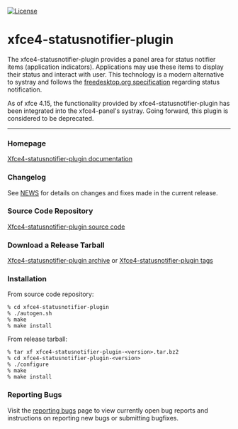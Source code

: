 [![License](https://img.shields.io/badge/License-GPL%20v2-blue.svg)](https://gitlab.xfce.org/panel-plugins/xfce4-statusnotifier-plugin/-/blob/master/COPYING)

# xfce4-statusnotifier-plugin

The xfce4-statusnotifier-plugin provides a panel area for status notifier
items (application indicators). Applications may use these items to display
their status and interact with user. This technology is a modern alternative
to systray and follows the [freedesktop.org specification](https://www.freedesktop.org/wiki/Specifications/StatusNotifierItem/) regarding status notification.

As of xfce 4.15, the functionality provided by xfce4-statusnotifier-plugin
has been integrated into the xfce4-panel's systray. Going forward, this plugin 
is considered to be deprecated.

----

### Homepage

[Xfce4-statusnotifier-plugin documentation](https://docs.xfce.org/panel-plugins/xfce4-statusnotifier-plugin)

### Changelog

See [NEWS](https://gitlab.xfce.org/panel-plugins/xfce4-statusnotifier-plugin/-/blob/master/NEWS) for details on changes and fixes made in the current release.

### Source Code Repository

[Xfce4-statusnotifier-plugin source code](https://gitlab.xfce.org/panel-plugins/xfce4-statusnotifier-plugin)

### Download a Release Tarball

[Xfce4-statusnotifier-plugin archive](https://archive.xfce.org/src/panel-plugins/xfce4-statusnotifier-plugin)
    or
[Xfce4-statusnotifier-plugin tags](https://gitlab.xfce.org/panel-plugins/xfce4-statusnotifier-plugin/-/tags)

### Installation

From source code repository: 

    % cd xfce4-statusnotifier-plugin
    % ./autogen.sh
    % make
    % make install

From release tarball:

    % tar xf xfce4-statusnotifier-plugin-<version>.tar.bz2
    % cd xfce4-statusnotifier-plugin-<version>
    % ./configure
    % make
    % make install

### Reporting Bugs

Visit the [reporting bugs](https://docs.xfce.org/panel-plugins/xfce4-statusnotifier-plugin/bugs) page to view currently open bug reports and instructions on reporting new bugs or submitting bugfixes.

